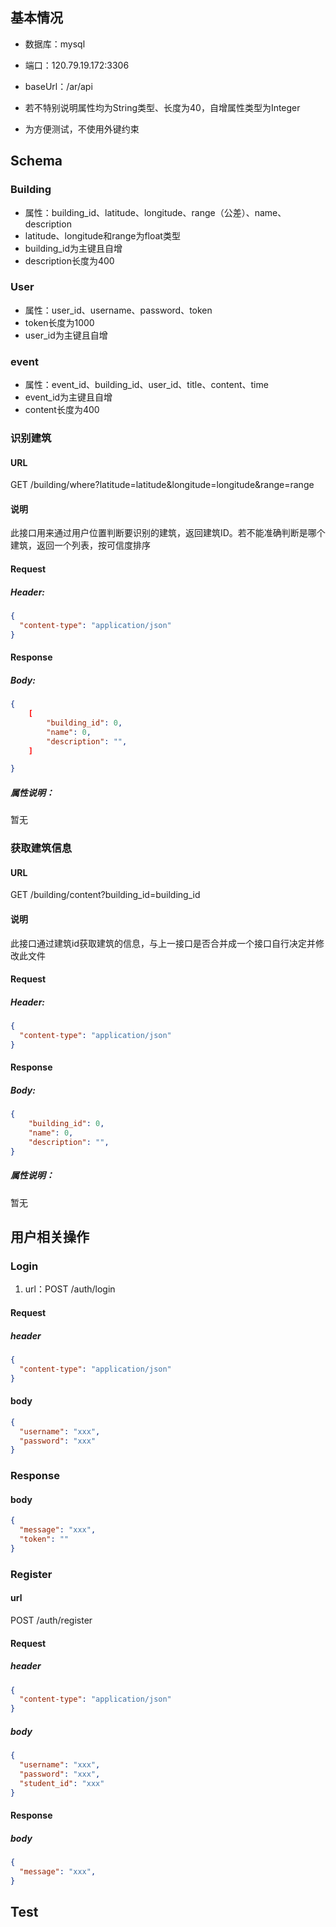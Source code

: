 ## 基本情况

- 数据库：mysql

- 端口：120.79.19.172:3306
- baseUrl：/ar/api
- 若不特别说明属性均为String类型、长度为40，自增属性类型为Integer
- 为方便测试，不使用外键约束

## Schema

### Building

- 属性：building_id、latitude、longitude、range（公差）、name、description
- latitude、longitude和range为float类型
- building_id为主键且自增
- description长度为400

### User

- 属性：user_id、username、password、token
- token长度为1000
- user_id为主键且自增

### event

- 属性：event_id、building_id、user_id、title、content、time
- event_id为主键且自增
- content长度为400

### 识别建筑

#### URL

GET /building/where?latitude=latitude&longitude=longitude&range=range

#### 说明

此接口用来通过用户位置判断要识别的建筑，返回建筑ID。若不能准确判断是哪个建筑，返回一个列表，按可信度排序

#### Request

##### Header:

```json
{
  "content-type": "application/json"
}
```

#### Response

##### Body:

```json
{
    [
    	"building_id": 0,
    	"name": 0,
    	"description": "",
    ]

}
```

##### 属性说明：

暂无

### 获取建筑信息

#### URL

GET /building/content?building_id=building_id

#### 说明

此接口通过建筑id获取建筑的信息，与上一接口是否合并成一个接口自行决定并修改此文件

#### Request

##### Header:

```json
{
  "content-type": "application/json"
}
```

#### Response

##### Body:

```json
{
    "building_id": 0,
    "name": 0,
    "description": "",
}
```

##### 属性说明：

暂无

## 用户相关操作

### Login

1. url：POST /auth/login

#### Request
##### header
```json
{
  "content-type": "application/json"
}
```
#### body
```json
{
  "username": "xxx",
  "password": "xxx"
}
```
### Response
#### body
```json
{
  "message": "xxx",
  "token": ""
}
```
### Register

#### url

POST /auth/register

#### Request
##### header
```json
{
  "content-type": "application/json"
}
```
##### body
```json
{
  "username": "xxx",
  "password": "xxx",
  "student_id": "xxx"
}
```
#### Response
##### body
```json
{
  "message": "xxx",
}
```

## Test